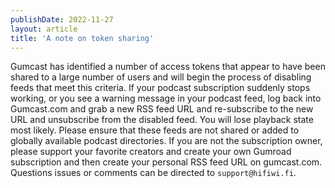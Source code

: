 ```yaml
---
publishDate: 2022-11-27
layout: article
title: 'A note on token sharing'
---
```

Gumcast has identified a number of access tokens that appear to have been shared to a large number of users and will begin the process of disabling feeds that meet this criteria.
If your podcast subscription suddenly stops working, or you see a warning message in your podcast feed, log back into Gumcast.com and grab a new RSS feed URL and re-subscribe to the new URL and unsubscribe from the disabled feed.
You will lose playback state most likely. Please ensure that these feeds are not shared or added to globally available podcast directories.
If you are not the subscription owner, please support your favorite creators and create your own Gumroad subscription and then create your personal
RSS feed URL on gumcast.com.
Questions issues or comments can be directed to `support@hifiwi.fi`.
